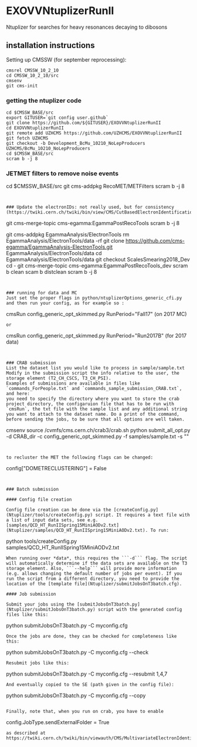 # EXOVVNtuplizerRunII

Ntuplizer for searches for heavy resonances decaying to dibosons

## installation instructions

Setting up CMSSW (for september reprocessing):

```
cmsrel CMSSW_10_2_10
cd CMSSW_10_2_10/src
cmsenv
git cms-init
```



### getting the ntuplizer code
```
cd $CMSSW_BASE/src
export GITUSER=`git config user.github`
git clone https://github.com/${GITUSER}/EXOVVNtuplizerRunII 
cd EXOVVNtuplizerRunII
git remote add UZHCMS https://github.com/UZHCMS/EXOVVNtuplizerRunII
git fetch UZHCMS
git checkout -b Development_BcMu_10210_NoLepProducers UZHCMS/BcMu_10210_NoLepProducers
cd $CMSSW_BASE/src
scram b -j 8
```

### JETMET filters to remove noise events
cd $CMSSW_BASE/src
git cms-addpkg RecoMET/METFilters 
scram b -j 8
```


### Update the electronIDs: not really used, but for consistency
(https://twiki.cern.ch/twiki/bin/view/CMS/CutBasedElectronIdentificationRun2)
```
git cms-merge-topic cms-egamma:EgammaPostRecoTools 
scram b -j 8

git cms-addpkg EgammaAnalysis/ElectronTools
rm EgammaAnalysis/ElectronTools/data -rf
git clone https://github.com/cms-egamma/EgammaAnalysis-ElectronTools.git EgammaAnalysis/ElectronTools/data
cd EgammaAnalysis/ElectronTools/data
git checkout ScalesSmearing2018_Dev
cd -
git cms-merge-topic cms-egamma:EgammaPostRecoTools_dev
scram b clean 
scam b distclean 
scram b -j 8 
```


### running for data and MC
Just set the proper flags in python/ntuplizerOptions_generic_cfi.py
and then run your config, as for example so :

```
cmsRun config_generic_opt_skimmed.py RunPeriod="Fall17" (on 2017 MC)
```
or
```
cmsRun config_generic_opt_skimmed.py RunPeriod="Run2017B" (for 2017 data)
```


### CRAB submission 
List the dataset list you would like to process in sample/sample.txt
Modify in the submission script the info relative to the user, the storage element (T2_CH_CSCS, T3_CH_PSI).
Examples of submissions are available in files like `commands_ForPeople.txt` and `commands_sample_submission_CRAB.txt`, and here:
you need to specify the directory where you want to store the crab project directory, the configaruion file that has to be run with `cmsRun`, the txt file with the sample list and any additional string you want to attach to the dataset name. Do a print of the command, before sending the jobs, to be sure that all options are well taken.

```
cmsenv
source /cvmfs/cms.cern.ch/crab3/crab.sh
python submit_all_opt.py -d CRAB_dir -c config_generic_opt_skimmed.py -f samples/sample.txt  -s ""

```


to recluster the MET the following flags can be changed:
```
config["DOMETRECLUSTERING"] = False
```


### Batch submission

#### Config file creation

Config file creation can be done via the [createConfig.py](Ntuplizer/tools/createConfig.py) script. It requires a text file with a list of input data sets, see e.g. [samples/QCD_HT_RunIISpring15MiniAODv2.txt](Ntuplizer/samples/QCD_HT_RunIISpring15MiniAODv2.txt). To run:
```
python tools/createConfig.py samples/QCD_HT_RunIISpring15MiniAODv2.txt
```
When running over *data*, this requires the ```-d``` flag. The script will automatically determine if the data sets are available on the T3 storage element. Also, ```--help``` will provide more information (e.g. allows changing the default number of jobs per event). If you run the script from a different directory, you need to provide the location of the [template file](Ntuplizer/submitJobsOnT3batch.cfg).

#### Job submission

Submit your jobs using the [submitJobsOnT3batch.py](Ntuplizer/submitJobsOnT3batch.py) script with the generated config files like this:
```
python submitJobsOnT3batch.py -C myconfig.cfg
```
Once the jobs are done, they can be checked for completeness like this:
```
python submitJobsOnT3batch.py -C myconfig.cfg --check
```
Resubmit jobs like this:
```
python submitJobsOnT3batch.py -C myconfig.cfg --resubmit 1,4,7
```
And eventually copied to the SE (path given in the config file):
```
python submitJobsOnT3batch.py -C myconfig.cfg --copy
```

Finally, note that, when you run on crab, you have to enable 
```
config.JobType.sendExternalFolder = True
```
as described at https://twiki.cern.ch/twiki/bin/viewauth/CMS/MultivariateElectronIdentificationRun2#Recipes_and_implementation
